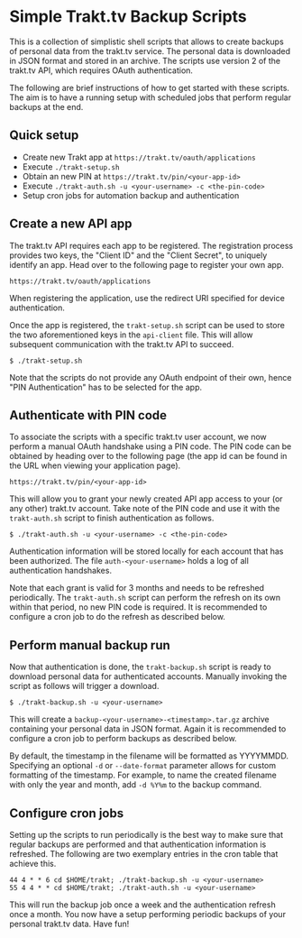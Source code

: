 Simple Trakt.tv Backup Scripts
==============================

This is a collection of simplistic shell scripts that allows to create backups of personal data from the trakt.tv service. The personal data is downloaded in JSON format and stored in an archive. The scripts use version 2 of the trakt.tv API, which requires OAuth authentication.

The following are brief instructions of how to get started with these scripts. The aim is to have a running setup with scheduled jobs that perform regular backups at the end.

Quick setup
-----------

* Create new Trakt app at `https://trakt.tv/oauth/applications`
* Execute `./trakt-setup.sh`
* Obtain an new PIN at `https://trakt.tv/pin/<your-app-id>`
* Execute `./trakt-auth.sh -u <your-username> -c <the-pin-code>`
* Setup cron jobs for automation backup and authentication

Create a new API app
--------------------

The trakt.tv API requires each app to be registered. The registration process provides two keys, the "Client ID" and the "Client Secret", to uniquely identify an app. Head over to the following page to register your own app.

`https://trakt.tv/oauth/applications`

When registering the application, use the redirect URI specified for device authentication.

Once the app is registered, the `trakt-setup.sh` script can be used to store the two aforementioned keys in the `api-client` file. This will allow subsequent communication with the trakt.tv API to succeed.

`$ ./trakt-setup.sh`

Note that the scripts do not provide any OAuth endpoint of their own, hence "PIN Authentication" has to be selected for the app.

Authenticate with PIN code
--------------------------

To associate the scripts with a specific trakt.tv user account, we now perform a manual OAuth handshake using a PIN code. The PIN code can be obtained by heading over to the following page (the app id can be found in the URL when viewing your application page).

`https://trakt.tv/pin/<your-app-id>`

This will allow you to grant your newly created API app access to your (or any other) trakt.tv account. Take note of the PIN code and use it with the `trakt-auth.sh` script to finish authentication as follows.

`$ ./trakt-auth.sh -u <your-username> -c <the-pin-code>`

Authentication information will be stored locally for each account that has been authorized. The file `auth-<your-username>` holds a log of all authentication handshakes.

Note that each grant is valid for 3 months and needs to be refreshed periodically. The `trakt-auth.sh` script can perform the refresh on its own within that period, no new PIN code is required. It is recommended to configure a cron job to do the refresh as described below.

Perform manual backup run
-------------------------

Now that authentication is done, the `trakt-backup.sh` script is ready to download personal data for authenticated accounts. Manually invoking the script as follows will trigger a download.

`$ ./trakt-backup.sh -u <your-username>`

This will create a `backup-<your-username>-<timestamp>.tar.gz` archive containing your personal data in JSON format. Again it is recommended to configure a cron job to perform backups as described below.

By default, the timestamp in the filename will be formatted as YYYYMMDD. Specifying an optional `-d` or `--date-format` parameter allows for custom formatting of the timestamp. For example, to name the created filename with only the year and month, add `-d %Y%m` to the backup command.

Configure cron jobs
-------------------

Setting up the scripts to run periodically is the best way to make sure that regular backups are performed and that authentication information is refreshed. The following are two exemplary entries in the cron table that achieve this.

```
44 4 * * 6 cd $HOME/trakt; ./trakt-backup.sh -u <your-username>
55 4 4 * * cd $HOME/trakt; ./trakt-auth.sh -u <your-username>
```

This will run the backup job once a week and the authentication refresh once a month. You now have a setup performing periodic backups of your personal trakt.tv data. Have fun!
